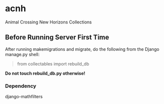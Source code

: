 # acnh
Animal Crossing New Horizons Collections

## Before Running Server First Time

After running makemigrations and migrate, do the following from the Django manage.py shell:

> from collectables import rebuild_db

__Do not touch rebuild_db.py otherwise!__

### Dependency

django-mathfilters
